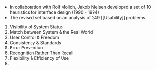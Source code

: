- In collaboration with Rolf Molich, Jakob Nielsen developed a set of 10 heuristics for interface design (1990 - 1994)
- The revised set based on an analysis of 249 [[Usability]] problems

1. Visibility of System Status
2. Match between System & the Real World
3. User Control & Freedom
4. Consistency & Standards
5. Error Prevention
6. Recognition Rather Than Recall
7. Flexibility & Efficiency of Use
8. 